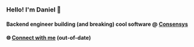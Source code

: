 ### Hello! I'm Daniel 👋
#### Backend engineer building (and breaking) cool software @ [Consensys](https://github.com/Consensys)

#### 🌐 [Connect with me](https://danielsu.dev) (out-of-date)
